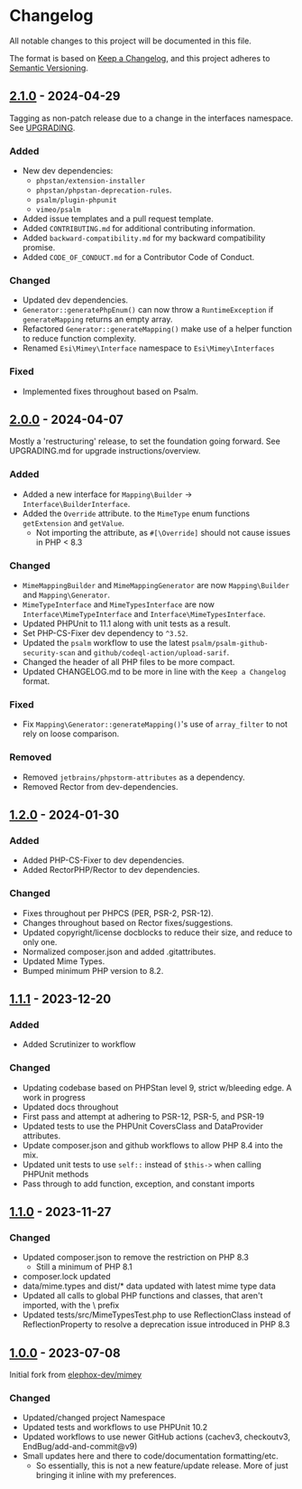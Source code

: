 # Changelog

All notable changes to this project will be documented in this file.

The format is based on [Keep a Changelog](https://keepachangelog.com/en/1.1.0/),
and this project adheres to [Semantic Versioning](https://semver.org/spec/v2.0.0.html).


## [2.1.0] - 2024-04-29

Tagging as non-patch release due to a change in the interfaces namespace. See [UPGRADING](UPGRADING.md).

### Added

  * New dev dependencies:
    * `phpstan/extension-installer`
    * `phpstan/phpstan-deprecation-rules`.
    * `psalm/plugin-phpunit`
    * `vimeo/psalm`
  * Added issue templates and a pull request template.
  * Added `CONTRIBUTING.md` for additional contributing information.
  * Added `backward-compatibility.md` for my backward compatibility promise.
  * Added `CODE_OF_CONDUCT.md` for a Contributor Code of Conduct.

### Changed

  * Updated dev dependencies.
  * `Generator::generatePhpEnum()` can now throw a `RuntimeException` if `generateMapping` returns an empty array.
  * Refactored `Generator::generateMapping()` make use of a helper function to reduce function complexity.
  * Renamed `Esi\Mimey\Interface` namespace to `Esi\Mimey\Interfaces`

### Fixed

  * Implemented fixes throughout based on Psalm.


## [2.0.0] - 2024-04-07

Mostly a 'restructuring' release, to set the foundation going forward. See UPGRADING.md for upgrade instructions/overview.

### Added

  * Added a new interface for `Mapping\Builder` -> `Interface\BuilderInterface`.
  * Added the `Override` attribute. to the `MimeType` enum functions `getExtension` and `getValue`.
    * Not importing the attribute, as `#[\Override]` should not cause issues in PHP < 8.3

### Changed

  * `MimeMappingBuilder` and `MimeMappingGenerator` are now `Mapping\Builder` and `Mapping\Generator`.
  * `MimeTypeInterface` and `MimeTypesInterface` are now `Interface\MimeTypeInterface` and `Interface\MimeTypesInterface`.
  * Updated PHPUnit to 11.1 along with unit tests as a result.
  * Set PHP-CS-Fixer dev dependency to `^3.52`.
  * Updated the `psalm` workflow to use the latest `psalm/psalm-github-security-scan` and `github/codeql-action/upload-sarif`.
  * Changed the header of all PHP files to be more compact.
  * Updated CHANGELOG.md to be more in line with the `Keep a Changelog` format.

### Fixed

  * Fix `Mapping\Generator::generateMapping()`'s use of `array_filter` to not rely on loose comparison.

### Removed

  * Removed `jetbrains/phpstorm-attributes` as a dependency.
  * Removed Rector from dev-dependencies.
  

## [1.2.0] - 2024-01-30

### Added

  * Added PHP-CS-Fixer to dev dependencies.
  * Added RectorPHP/Rector to dev dependencies.

### Changed

  * Fixes throughout per PHPCS (PER, PSR-2, PSR-12).
  * Changes throughout based on Rector fixes/suggestions.
  * Updated copyright/license docblocks to reduce their size, and reduce to only one.
  * Normalized composer.json and added .gitattributes.
  * Updated Mime Types.
  * Bumped minimum PHP version to 8.2.


## [1.1.1] - 2023-12-20

### Added

  * Added Scrutinizer to workflow

### Changed

  * Updating codebase based on PHPStan level 9, strict w/bleeding edge. A work in progress
  * Updated docs throughout
  * First pass and attempt at adhering to PSR-12, PSR-5, and PSR-19
  * Updated tests to use the PHPUnit CoversClass and DataProvider attributes.
  * Update composer.json and github workflows to allow PHP 8.4 into the mix.
  * Updated unit tests to use `self::` instead of `$this->` when calling PHPUnit methods
  * Pass through to add function, exception, and constant imports


## [1.1.0] - 2023-11-27

### Changed

  * Updated composer.json to remove the restriction on PHP 8.3
    * Still a minimum of PHP 8.1
  * composer.lock updated
  * data/mime.types and dist/* data updated with latest mime type data
  * Updated all calls to global PHP functions and classes, that aren't imported, with the \ prefix
  * Updated tests/src/MimeTypesTest.php to use ReflectionClass instead of ReflectionProperty to resolve a deprecation issue introduced in PHP 8.3


## [1.0.0] - 2023-07-08

Initial fork from [elephox-dev/mimey](https://github.com/elephox-dev/mimey)

### Changed

  * Updated/changed project Namespace
  * Updated tests and workflows to use PHPUnit 10.2
  * Updated workflows to use newer GitHub actions (cachev3, checkoutv3, EndBug/add-and-commit@v9)
  * Small updates here and there to code/documentation formatting/etc.
    * So essentially, this is not a new feature/update release. More of just bringing it inline with my preferences.

[unreleased]: https://github.com/ericsizemore/mimey/tree/develop
[2.1.0]: https://github.com/ericsizemore/mimey/releases/tag/v2.1.0
[2.0.0]: https://github.com/ericsizemore/mimey/releases/tag/v2.0.0
[1.2.0]: https://github.com/ericsizemore/mimey/releases/tag/v1.2.0
[1.1.1]: https://github.com/ericsizemore/mimey/releases/tag/v1.1.1
[1.1.0]: https://github.com/ericsizemore/mimey/releases/tag/v1.1.0
[1.0.0]: https://github.com/ericsizemore/mimey/releases/tag/v1.0.0

